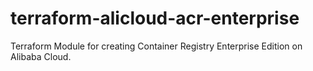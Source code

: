 # terraform-alicloud-acr-enterprise
Terraform Module for creating Container Registry Enterprise Edition on Alibaba Cloud.

